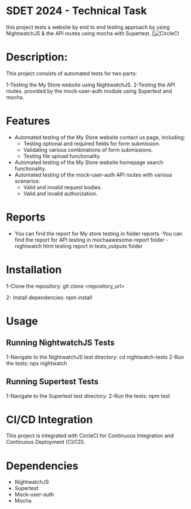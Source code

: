 
# SDET 2024 - Technical Task
this project tests a website by end to end testing approach by using NightwatchJS
& the API routes using mocha with Supertest. 
[![CircleCI](https://app.circleci.com/pipelines/github/mariamfadel27/SDET-Technical-Task-2024/48/workflows/b5b07167-e730-48af-b1f1-47f985e925fd/jobs/35)
# Description:
This project consists of automated tests for two parts:

1-Testing the My Store website using NightwatchJS.
2-Testing the API routes.
provided by the mock-user-auth module using Supertest and mocha.
# Features
- Automated testing of the My Store website contact us page, including:
  - Testing optional and required fields for form submission.
  - Validating various combinations of form submissions.
  - Testing file upload functionality.
- Automated testing of the My Store website homepage search functionality.
- Automated testing of the mock-user-auth API routes with various scenarios:
  - Valid and invalid request bodies.
  - Valid and invalid authorization.
# Reports
- You can find the report for My store testing in folder reports -You can find the report for API testing in mochaawesome-report folder
-nightwatch html testing report in tests_outputs folder
# Installation
 1-Clone the repository: git clone <repository_url>

 2- Install dependencies: npm install

# Usage
## Running NightwatchJS Tests
1-Navigate to the NightwatchJS test directory: cd nightwatch-tests
2-Run the tests: npx nightwatch
## Running Supertest Tests
1-Navigate to the Supertest test directory:
2-Run the tests: npm test
# CI/CD Integration
This project is integrated with CircleCI for Continuous Integration and Continuous Deployment (CI/CD).

# Dependencies
- NightwatchJS
- Supertest
- Mock-user-auth
- Mocha
